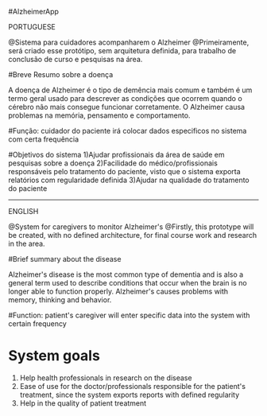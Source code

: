 #AlzheimerApp

PORTUGUESE

 @Sistema para cuidadores acompanharem o Alzheimer
 @Primeiramente, será criado esse protótipo, sem arquitetura definida, para trabalho de conclusão de curso e pesquisas na área.
 
 #Breve Resumo sobre a doença
 
 A doença de Alzheimer é o tipo de demência mais comum e também é um termo geral usado para descrever as condições que ocorrem quando o cérebro não mais consegue funcionar corretamente. O Alzheimer causa problemas na memória, pensamento e comportamento.
 

#Função: cuidador do paciente irá colocar dados especificos no sistema com certa frequência

#Objetivos do sistema
1)Ajudar profissionais da área de saúde em pesquisas sobre a doença
2)Facilidade do médico/profissionais responsáveis pelo tratamento do paciente, visto que o sistema exporta relatórios com regularidade definida
3)Ajudar na qualidade do tratamento do paciente

--------------------------------------------------------------------------------------------------------------------------------------------------------
ENGLISH

@System for caregivers to monitor Alzheimer's
 @Firstly, this prototype will be created, with no defined architecture, for final course work and research in the area.
 
 #Brief summary about the disease
 
 Alzheimer's disease is the most common type of dementia and is also a general term used to describe conditions that occur when the brain is no longer able to function properly. Alzheimer's causes problems with memory, thinking and behavior.
 

#Function: patient's caregiver will enter specific data into the system with certain frequency

# System goals
1) Help health professionals in research on the disease
2) Ease of use for the doctor/professionals responsible for the patient's treatment, since the system exports reports with defined regularity
3) Help in the quality of patient treatment
